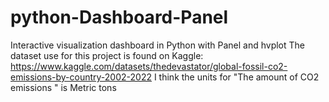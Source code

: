 # python-Dashboard-Panel
Interactive visualization dashboard in Python with Panel and hvplot
The dataset use for this project is found on Kaggle: https://www.kaggle.com/datasets/thedevastator/global-fossil-co2-emissions-by-country-2002-2022
I think the units for "The amount of CO2 emissions " is Metric tons
